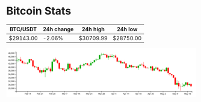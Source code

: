 # Bitcoin Stats

BTC/USDT|24h change|24h high|24h low|
|---|---|---|---|
|$29143.00|-2.06%|$30709.99|$28750.00|

<img src="./chart.svg">

